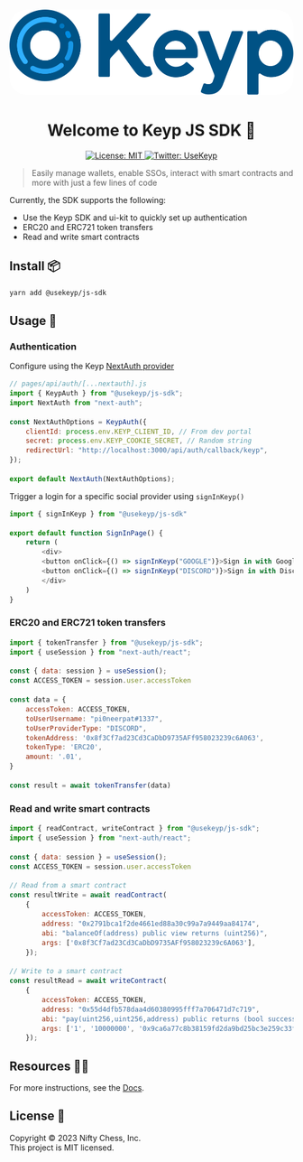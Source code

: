<h1 align="center"><img width="600" style="border-radius: 30px;" src="https://raw.githubusercontent.com/UseKeyp/.github/main/Keyp-Logo-Color.svg"/></h1>
<h1 align="center">Welcome to Keyp JS SDK 👋</h1>
<p align="center">
  <a href="#" target="_blank">
    <img alt="License: MIT" src="https://img.shields.io/badge/License-MIT-blue.svg" />
  </a>
  <a href="https://twitter.com/UseKeyp" target="_blank">
    <img alt="Twitter: UseKeyp" src="https://img.shields.io/twitter/follow/UseKeyp.svg?style=social" />
  </a>
</p>

> Easily manage wallets, enable SSOs, interact with smart contracts and more with just a few lines of code

Currently, the SDK supports the following:

- Use the Keyp SDK and ui-kit to quickly set up authentication
- ERC20 and ERC721 token transfers
- Read and write smart contracts

## Install 📦

```sh
yarn add @usekeyp/js-sdk
```

## Usage 📖

### Authentication

Configure using the Keyp [NextAuth provider](https://next-auth.js.org/configuration/providers/oauth#using-a-custom-provider)

```js
// pages/api/auth/[...nextauth].js
import { KeypAuth } from "@usekeyp/js-sdk";
import NextAuth from "next-auth";

const NextAuthOptions = KeypAuth({
    clientId: process.env.KEYP_CLIENT_ID, // From dev portal
    secret: process.env.KEYP_COOKIE_SECRET, // Random string
    redirectUrl: "http://localhost:3000/api/auth/callback/keyp",
});

export default NextAuth(NextAuthOptions);
```

Trigger a login for a specific social provider using `signInKeyp()` 

```js
import { signInKeyp } from "@usekeyp/js-sdk"

export default function SignInPage() {
    return (
        <div>
        <button onClick={() => signInKeyp("GOOGLE")}>Sign in with Google</button>
        <button onClick={() => signInKeyp("DISCORD")}>Sign in with Discord</button>
        </div>
    )
}
```

### ERC20 and ERC721 token transfers

```js
import { tokenTransfer } from "@usekeyp/js-sdk";
import { useSession } from "next-auth/react";

const { data: session } = useSession();
const ACCESS_TOKEN = session.user.accessToken

const data = {
    accessToken: ACCESS_TOKEN,
    toUserUsername: "pi0neerpat#1337",
    toUserProviderType: "DISCORD",
    tokenAddress: '0x8f3Cf7ad23Cd3CaDbD9735AFf958023239c6A063',
    tokenType: 'ERC20',
    amount: '.01',
}

const result = await tokenTransfer(data)
```

### Read and write smart contracts

```js
import { readContract, writeContract } from "@usekeyp/js-sdk";
import { useSession } from "next-auth/react";

const { data: session } = useSession();
const ACCESS_TOKEN = session.user.accessToken

// Read from a smart contract
const resultWrite = await readContract(
    {
        accessToken: ACCESS_TOKEN,
        address: "0x2791bca1f2de4661ed88a30c99a7a9449aa84174",
        abi: "balanceOf(address) public view returns (uint256)",
        args: ['0x8f3Cf7ad23Cd3CaDbD9735AFf958023239c6A063'],
    });

// Write to a smart contract
const resultRead = await writeContract(
    {
        accessToken: ACCESS_TOKEN,
        address: "0x55d4dfb578daa4d60380995fff7a706471d7c719",
        abi: "pay(uint256,uint256,address) public returns (bool success)",
        args: ['1', '10000000', '0x9ca6a77c8b38159fd2da9bd25bc3e259c33f5e39'],
    });
```

## Resources 🧑‍💻

For more instructions, see the [Docs](https://docs.usekeyp.com/).

## License 📝

Copyright © 2023 Nifty Chess, Inc.<br />
This project is MIT licensed.

[sponsor-keyp]: https://UseKeyp.com
